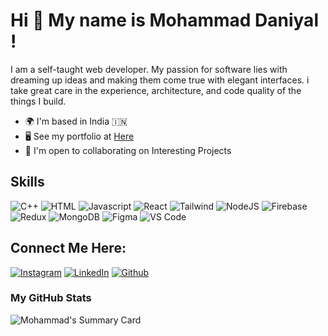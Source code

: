 # Hi 👋 My name is Mohammad Daniyal !

I am a self-taught web developer. My passion for software lies with dreaming up ideas and making them come true with elegant interfaces. i take great care in the experience, architecture, and code quality of the things I build.

- 🌍 I'm based in India 🇮🇳
- 🖥️ See my portfolio at [Here](https://daniyal-protfolio.netlify.app/)
- 🤝 I'm open to collaborating on Interesting Projects

## Skills

![C++](https://img.shields.io/badge/C%2B%2B-00599C?style=for-the-badge&logo=c%2B%2B&logoColor=white)
![HTML](https://img.shields.io/badge/HTML5-E34F26?style=for-the-badge&logo=html5&logoColor=white)
![Javascript](https://img.shields.io/badge/JavaScript-323330?style=for-the-badge&logo=javascript&logoColor=F7DF1E)
![React](https://img.shields.io/badge/React-20232A?style=for-the-badge&logo=react&logoColor=61DAFB)
![Tailwind](https://img.shields.io/badge/Tailwind_CSS-38B2AC?style=for-the-badge&logo=tailwind-css&logoColor=white)
![NodeJS](https://img.shields.io/badge/Node.js-339933?style=for-the-badge&logo=nodedotjs&logoColor=white)
![Firebase](https://img.shields.io/badge/firebase-ffca28?style=for-the-badge&logo=firebase&logoColor=black)
![Redux](https://img.shields.io/badge/Redux-593D88?style=for-the-badge&logo=redux&logoColor=white)
![MongoDB](https://img.shields.io/badge/MongoDB-4EA94B?style=for-the-badge&logo=mongodb&logoColor=white)
![Figma](https://img.shields.io/badge/Figma-F24E1E?style=for-the-badge&logo=figma&logoColor=white)
![VS Code](https://img.shields.io/badge/VSCode-0078D4?style=for-the-badge&logo=visual%20studio%20code&logoColor=white)


## Connect Me Here:

[![Instagram](https://img.shields.io/badge/Instagram-E4405F?style=for-the-badge&logo=instagram&logoColor=white)](https://www.instagram.com/daniyalmalik935/)
[![LinkedIn](https://img.shields.io/badge/LinkedIn-0077B5?style=for-the-badge&logo=linkedin&logoColor=white)](https://www.linkedin.com/in/mohammad-daniyal-b5a939217/)
[![Github](https://img.shields.io/badge/GitHub-100000?style=for-the-badge&logo=github&logoColor=white)](https://github.com/mdaniyal365)

### My GitHub Stats

![Mohammad's Summary Card](https://github-profile-summary-cards.vercel.app/api/cards/profile-details?username=mdaniyal365&theme=radical)

